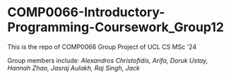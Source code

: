 # COMP0066-Introductory-Programming-Coursework_Group12
This is the repo of COMP0066 Group Project of UCL CS MSc '24 

Group members include: *Alexandros Christofidis, Arifa, Doruk Ustay, Hannah Zhao, Jasraj Aulakh, Raj Singh, Jack*
